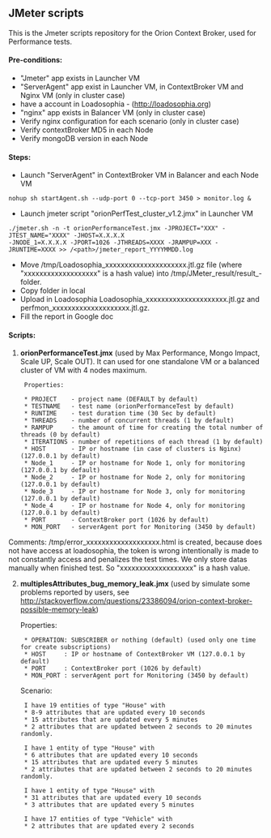 ## JMeter scripts

This is the Jmeter scripts repository for the Orion Context Broker, used for Performance tests.

#### Pre-conditions:

* "Jmeter" app exists in Launcher VM 
* "ServerAgent" app exist in Launcher VM, in ContextBroker VM and Nginx VM (only in cluster case) 
* have a account in Loadosophia - (http://loadosophia.org)
* "nginx" app exists in Balancer VM (only in cluster case)
* Verify nginx configuration for each scenario (only in cluster case)
* Verify contextBroker MD5 in each Node
* Verify mongoDB version in each Node	
	
#### Steps:

* Launch "ServerAgent" in ContextBroker VM in Balancer and each Node VM 
```
nohup sh startAgent.sh --udp-port 0 --tcp-port 3450 > monitor.log &
```
* Launch jmeter script "orionPerfTest_cluster_v1.2.jmx" in Launcher VM
```
./jmeter.sh -n -t orionPerformanceTest.jmx -JPROJECT="XXX" -JTEST_NAME="XXXX" -JHOST=X.X.X.X 
-JNODE_1=X.X.X.X -JPORT=1026 -JTHREADS=XXXX -JRAMPUP=XXX -JRUNTIME=XXXX >> /<path>/jmeter_report_YYYYMMDD.log
```
* Move /tmp/Loadosophia_xxxxxxxxxxxxxxxxxxxxx.jtl.gz file (where "xxxxxxxxxxxxxxxxxxx" is a hash value) into /tmp/JMeter_result/result_<today>-<now> folder.
* Copy folder in local
* Upload in Loadosophia Loadosophia_xxxxxxxxxxxxxxxxxxxxx.jtl.gz and perfmon_xxxxxxxxxxxxxxxxxxxx.jtl.gz. 
* Fill the report in Google doc

#### Scripts:
1. **orionPerformanceTest.jmx**   (used by Max Performance, Mongo Impact, Scale UP, Scale OUT). It can used for one standalone VM or a balanced cluster of VM with 4 nodes maximum.
	 
        Properties:

		* PROJECT    - project name (DEFAULT by default)
		* TESTNAME   - test name (orionPerformanceTest by default)
		* RUNTIME    - test duration time (30 Sec by default)
		* THREADS    - number of concurrent threads (1 by default)
		* RAMPUP     - the amount of time for creating the total number of threads (0 by default)
		* ITERATIONS - number of repetitions of each thread (1 by default)
		* HOST       - IP or hostname (in case of clusters is Nginx)  (127.0.0.1 by default)
		* Node_1     - IP or hostname for Node 1, only for monitoring (127.0.0.1 by default)
		* Node_2     - IP or hostname for Node 2, only for monitoring (127.0.0.1 by default)		
		* Node_3     - IP or hostname for Node 3, only for monitoring (127.0.0.1 by default)		
		* Node_4     - IP or hostname for Node 4, only for monitoring (127.0.0.1 by default)
		* PORT       - ContextBroker port (1026 by default)
		* MON_PORT   - serverAgent port for Monitoring (3450 by default)
		
 Comments:
    /tmp/error_xxxxxxxxxxxxxxxxxxx.html is created, because does not have access at loadosophia, the token is wrong intentionally 
is made to not constantly access and penalizes the test times. We only store datas manually when finished test. So "xxxxxxxxxxxxxxxxxxx" is a hash value.
	
2. **multiplesAttributes_bug_memory_leak.jmx** (used by simulate some problems reported by users, see http://stackoverflow.com/questions/23386094/orion-context-broker-possible-memory-leak)

	Properties:
	
		* OPERATION: SUBSCRIBER or nothing (default) (used only one time for create subscriptions)
		* HOST     : IP or hostname of ContextBroker VM (127.0.0.1 by default)
		* PORT     : ContextBroker port (1026 by default)
		* MON_PORT : serverAgent port for Monitoring (3450 by default)
	
	Scenario:

		I have 19 entities of type "House" with 
		* 8-9 attributes that are updated every 10 seconds
		* 15 attributes that are updated every 5 minutes
		* 2 attributes that are updated between 2 seconds to 20 minutes randomly.

		I have 1 entity of type "House" with 
		* 6 attributes that are updated every 10 seconds
		* 15 attributes that are updated every 5 minutes
		* 2 attributes that are updated between 2 seconds to 20 minutes randomly. 

		I have 1 entity of type "House" with 
		* 31 attributes that are updated every 10 seconds
		* 3 attributes that are updated every 5 minutes

		I have 17 entities of type "Vehicle" with  
		* 2 attributes that are updated every 2 seconds 
